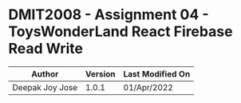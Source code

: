# DMIT2008 - Assignment 04 - ToysWonderLand React Firebase Read Write

| Author          | Version | Last Modified On |
| --------------- | ------- | ---------------- |
| Deepak Joy Jose | 1.0.1   | 01/Apr/2022      |
